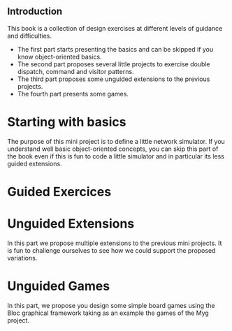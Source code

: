 ## Introduction

This book is a collection of design exercises at different levels of guidance and difficulties.
- The first part starts presenting the basics and can be skipped if you know object-oriented basics.
- The second part proposes several little projects to exercise double dispatch, command and visitor patterns.
- The third part proposes some unguided extensions to the previous projects.
- The fourth part presents some games.


# Starting with basics

The purpose of this mini project is to define a little network simulator. 
 If you understand well basic object-oriented concepts, you can skip this part of the book even if this is fun to code a little simulator and in particular its less guided extensions.
 
<!inputFile|path=Chapters/SimpleLan/Simple-LAN-Definition.md!>
<!inputFile|path=Chapters/SimpleLan/Simple-LAN-Self.md!>
<!inputFile|path=Chapters/SimpleLan/Simple-LAN-Hooks.md!>
<!inputFile|path=Chapters/SimpleLan/Simple-LAN-Responsibility.md!>

# Guided Exercices 
<!inputFile|path=Chapters/DSL/DSL.md!>
<!inputFile|path=Chapters/PaperStoneScissor/PaperStoneScissor.md!>

<!inputFile|path=Chapters/DSLDoubleDispatch/DSLDoubleDispatch.md!>
<!inputFile|path=Chapters/Robots/robots.md!>
<!inputFile|path=Chapters/Compass/compass.md!>

<!inputFile|path=Chapters/Expression/Expression.md!>
<!inputFile|path=Chapters/Visitor/Visitor.md!>

# Unguided Extensions

In this part we propose multiple extensions to the previous mini projects.
It is fun to challenge ourselves to see how we could support the proposed variations.

<!inputFile|path=Chapters/SimpleLan/Simple-LAN-Extensions.md!>
<!inputFile|path=Chapters/Unguided/Unguided.md!>

# Unguided Games

In this part, we propose you design some simple board games using the Bloc graphical framework taking as an example the games of the Myg project.

<!inputFile|path=Chapters/Games/Games.md!>

